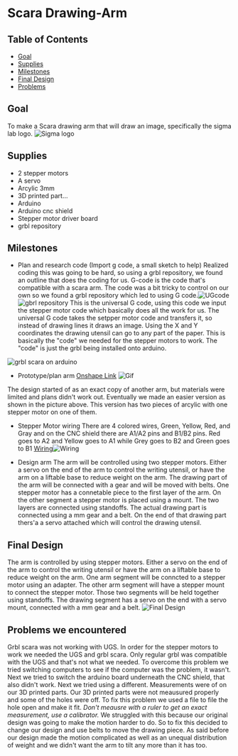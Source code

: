 # Scara Drawing-Arm

## Table of Contents
* [Goal](https://github.com/hgeorge82/Drawing-Arm#goal)
* [Supplies](https://github.com/hgeorge82/Drawing-Arm#supplies)
* [Milestones](https://github.com/hgeorge82/Drawing-Arm#milestones)
* [Final Design](https://github.com/hgeorge82/Drawing-Arm#final-design)
* [Problems](https://github.com/hgeorge82/Drawing-Arm/blob/main/README.md#problems)

## Goal
To make a Scara drawing arm that will draw an image, specifically the sigma lab logo. ![Sigma logo](https://github.com/hgeorge82/Drawing-Arm/blob/main/images/Chs%20sigmalogo.png)

## Supplies 
- 2 stepper motors
- A servo 
- Arcylic 3mm
- 3D printed part...
- Arduino
- Arduino cnc shield
- Stepper motor driver board
- grbl repository

## Milestones
- Plan and research code (Import g code, a small sketch to help)
Realized coding this was going to be hard, so using a grbl repository, we found an outline that does the coding for us. G-code is the code that's compatible with a scara arm. The code was a bit tricky to control on our own so we found a grbl repository which led to using G code.![UGcode](https://github.com/hgeorge82/Drawing-Arm/blob/main/images/UGScreenshot.png) ![gbrl repository](https://github.com/hgeorge82/Drawing-Arm/blob/main/images/grbl%20screenshot.png) This is the universal G code, using this code we input the stepper motor code which basically does all the work for us. The universal G code takes the setpper motor code and transfers it, so instead of drawing lines it draws an image. Using the X and Y coordinates the drawing utensil can go to any part of the paper. This is basically the "code" we needed for the stepper motors to work. The "code" is just the grbl being installed onto arduino.

![grbl scara on arduino](https://github.com/hgeorge82/Drawing-Arm/blob/main/images/grbl%20.png) 


- Prototype/plan arm
[Onshape Link](https://cvilleschools.onshape.com/documents/90eec8ce9347071a23da6ff8/w/5e25fa67b4affd436208f593/e/c3920ec5b868799cd839cf0a)
![Gif](https://github.com/hgeorge82/Drawing-Arm/blob/main/images/SM.gif) 

The design started of as an exact copy of another arm, but materials were limited and plans didn't work out. Eventually we made an easier version as shown in the picture above. This version has two pieces of arcylic with one stepper motor on one of them. 

- Stepper Motor wiring 
There are 4 colored wires, Green, Yellow, Red, and Gray and on the CNC shield there are A1/A2 pins and B1/B2 pins. Red goes to A2 and Yellow goes to A1 while Grey goes to B2 and Green goes to B1
[Wiring](https://github.com/hgeorge82/Drawing-Arm/blob/main/images/Wiring.png)![Wiring](https://github.com/hgeorge82/Drawing-Arm/blob/main/images/Up%20close%20wiring.png)

- Design arm
The arm will be controlled using two stepper motors. Either a servo on the end of the arm to control the writing utensil, or have the arm on a liftable base to reduce weight on the arm. The drawing part of the arm will be connected with a gear and will be moved with belts. One stepper motor has a connetable piece to the first layer of the arm. On the other segment a stepper motor is placed using a mount. The two layers are connected using standoffs. The actual drawing part is connected using a mm gear and a belt. On the end of that drawing part thers'a a servo attached which will control the drawing utensil. 

## Final Design

The arm is controlled by using stepper motors. Either a servo on the end of the arm to control the writing utensil or have the arm on a liftable base to reduce weight on the arm. One arm segment will be conncted to a stepper motor using an adapter. The other arm segment will have a stepper mount to connect the stepper motor. Those two segments will be held together using standoffs. The drawing segment has a servo on the end with a servo mount, connected with a mm gear and a belt.
![Final Design](https://github.com/hgeorge82/Drawing-Arm/blob/main/images/Final.png)  


## Problems we encountered 

Grbl scara was not working with UGS. In order for the stepper motors to work we needed the UGS and grbl scara. Only regular grbl was compatible with the UGS and that's not what we needed. To overcome this problem we tried switching computers to see if the computer was the problem, it wasn't. Next we tried to switch the arduino board underneath the CNC shield, that also didn't work. Next we tried using a different. Measurements were of on our 3D printed parts. Our 3D printed parts were not meausured properly and some of the holes were off. To fix this problem we used a file to file the hole open and make it fit. *Don't meausre with a ruler to get an exact measurement, use a calibrator.* We struggled with this because our original design was going to make the motion harder to do.  So to fix this decided to change our design and use belts to move the drawing piece. 
As said before our design made the motion complicated as well as an unequal distribution of weight and we didn't want the arm to tilt any more than it has too. 









